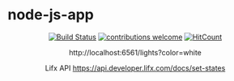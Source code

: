 # node-js-app

<div align="center">

[![Build Status](https://travis-ci.org/nikosxenakis/node-js-app.svg?branch=master)](https://travis-ci.org/nikosxenakis/node-js-app)
[![contributions welcome](https://img.shields.io/badge/contributions-welcome-brightgreen.svg?style=flat)](https://github.com/nikosxenakis/node-js-app/issues)
[![HitCount](http://hits.dwyl.io/nikosxenakis/node-js-app.svg)](http://hits.dwyl.io/nikosxenakis/node-js-app)


http://localhost:6561/lights?color=white

Lifx API
https://api.developer.lifx.com/docs/set-states

</div>